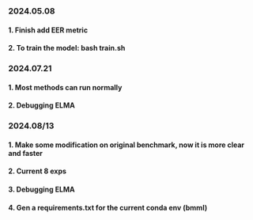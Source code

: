 ### 2024.05.08

#### 1. Finish add EER metric
#### 2. To train the model: bash train.sh

### 2024.07.21

#### 1. Most methods can run normally
#### 2. Debugging ELMA

### 2024.08/13

#### 1. Make some modification on original benchmark, now it is more clear and faster
#### 2. Current 8 exps
#### 3. Debugging ELMA
#### 4. Gen a requirements.txt for the current conda env (bmml)